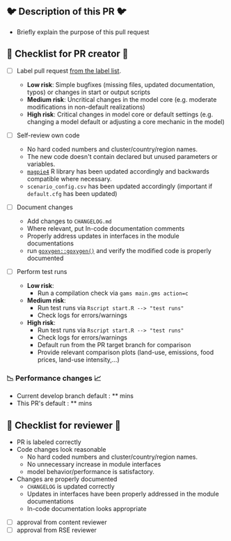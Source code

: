 ## :bird: Description of this PR :bird:

- Briefly explain the purpose of this pull request

## :wrench: Checklist for PR creator :wrench:

- [ ] Label pull request [from the label list](https://github.com/magpiemodel/magpie/labels).
  - **Low risk**: Simple bugfixes (missing files, updated documentation, typos) or changes  in start or output scripts
  - **Medium risk**: Uncritical changes in the model core (e.g. moderate modifications in non-default realizations)
  - **High risk**: Critical changes in model core or default settings (e.g. changing a model default or adjusting a core mechanic in the model)

- [ ] Self-review own code
  - No hard coded numbers and cluster/country/region names.
  - The new code doesn't contain declared but unused parameters or variables.
  - [`magpie4`](https://github.com/pik-piam/magpie4) R library has been updated accordingly and backwards compatible where necessary.
  - `scenario_config.csv` has been updated accordingly (important if `default.cfg` has been updated)

- [ ] Document changes 
  - Add changes to `CHANGELOG.md`
  - Where relevant, put In-code documentation comments
  - Properly address updates in interfaces in the module documentations
  - run [`goxygen::goxygen()`](https://github.com/pik-piam/goxygen) and verify the modified code is properly documented

- [ ] Perform test runs
  - **Low risk**: 
    - Run a compilation check via `gams main.gms action=c`
  - **Medium risk**: 
    - Run test runs via `Rscript start.R --> "test runs"`
    - Check logs for errors/warnings
  - **High risk**:
    - Run test runs via `Rscript start.R --> "test runs"`
    - Check logs for errors/warnings
    - Default run from the PR target branch for comparison
    - Provide relevant comparison plots (land-use, emissions, food prices, land-use intensity,...)

### :chart_with_downwards_trend: Performance changes :chart_with_upwards_trend:
  
  - Current develop branch default : ** mins
  - This PR's default :  ** mins

## :rotating_light: Checklist for reviewer :rotating_light:

- PR is labeled correctly
- Code changes look reasonable
  - No hard coded numbers and cluster/country/region names.
  - No unnecessary increase in module interfaces
  - model behavior/performance is satisfactory.
- Changes are properly documented
  - `CHANGELOG` is updated correctly
  - Updates in interfaces have been properly addressed in the module documentations
  - In-code documentation looks appropriate
- [ ] approval from content reviewer
- [ ] approval from RSE reviewer

